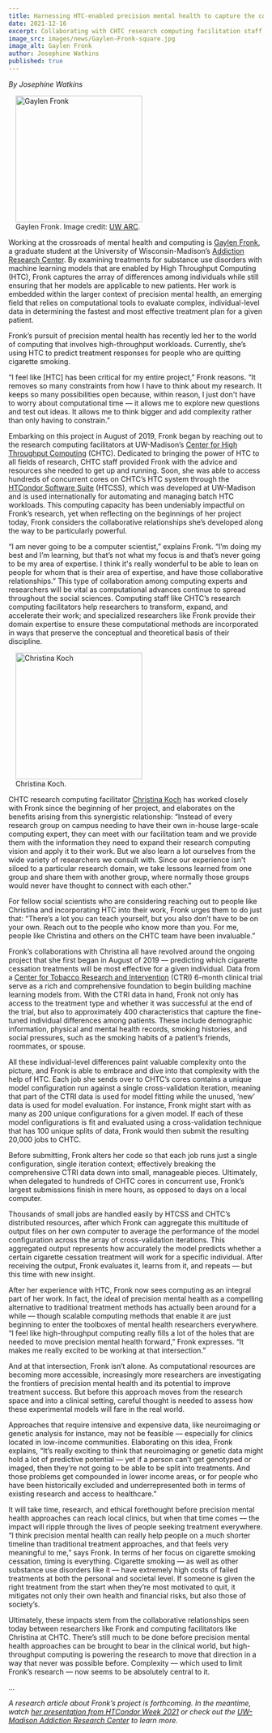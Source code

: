 ```yaml
---
title: Harnessing HTC-enabled precision mental health to capture the complexity of smoking cessation
date: 2021-12-16
excerpt: Collaborating with CHTC research computing facilitation staff, UW-Madison researcher Gaylen Fronk is using HTC to improve cigarette cessation treatments by accounting for the complex differences among patients.
image_src: images/news/Gaylen-Fronk-square.jpg
image_alt: Gaylen Fronk
author: Josephine Watkins
published: true
--- 
```


*By Josephine Watkins*

<figure class="figure float-right" style="margin-left: 1em">
  <img src="{{ 'images/news/Gaylen-Fronk-square.jpg' | relative_url }}" class="figure-img img-fluid rounded" alt="Gaylen Fronk" width="250px">
  <figcaption class="figure-caption">Gaylen Fronk. Image credit: <a href="https://arc.psych.wisc.edu/">UW ARC</a>.<br/></figcaption>
</figure> 


Working at the crossroads of mental health and computing is [Gaylen Fronk](https://arc.psych.wisc.edu/staff/fronk-gaylen/), a graduate student at the University of Wisconsin-Madison’s [Addiction Research Center](https://arc.psych.wisc.edu/). By examining treatments for substance use disorders with machine learning models that are enabled by High Throughput Computing (HTC), Fronk captures the array of differences among individuals while still ensuring that her models are applicable to new patients. Her work is embedded within the larger context of precision mental health, an emerging field that relies on computational tools to evaluate complex, individual-level data in determining the fastest and most effective treatment plan for a given patient.

Fronk’s pursuit of precision mental health has recently led her to the world of computing that involves high-throughput workloads. Currently, she’s using HTC to predict treatment responses for people who are quitting cigarette smoking. 

“I feel like [HTC] has been critical for my entire project,” Fronk reasons. “It removes so many constraints from how I have to think about my research. It keeps so many possibilities open because, within reason, I just don't have to worry about computational time –– it allows me to explore new questions and test out ideas. It allows me to think bigger and add complexity rather than only having to constrain.”

Embarking on this project in August of 2019, Fronk began by reaching out to the research computing facilitators at UW-Madison’s [Center for High Throughput Computing](https://chtc.cs.wisc.edu/) (CHTC). Dedicated to bringing the power of HTC to all fields of research, CHTC staff provided Fronk with the advice and resources she needed to get up and running. Soon, she was able to access hundreds of concurrent cores on CHTC’s HTC system through the [HTCondor Software Suite](https://htcondor.org/) (HTCSS), which was developed at UW-Madison and is used internationally for automating and managing batch HTC workloads. This computing capacity has been undeniably impactful on Fronk’s research, yet when reflecting on the beginnings of her project today, Fronk considers the collaborative relationships she’s developed along the way to be particularly powerful. 

“I am never going to be a computer scientist,” explains Fronk. “I’m doing my best and I’m learning, but that’s not what my focus is and that’s never going to be my area of expertise. I think it's really wonderful to be able to lean on people for whom that is their area of expertise, and have those collaborative relationships.” This type of collaboration among computing experts and researchers will be vital as computational advances continue to spread throughout the social sciences. Computing staff like CHTC’s research computing facilitators help researchers to transform, expand, and accelerate their work; and specialized researchers like Fronk provide their domain expertise to ensure these computational methods are incorporated in ways that preserve the conceptual and theoretical basis of their discipline. 

<figure class="figure float-right" style="margin-left: 1em">
  <img src="{{ 'images/news/christina-koch-square.jpg' | relative_url }}" class="figure-img img-fluid rounded" alt="Christina Koch" width="250px">
  <figcaption class="figure-caption">Christina Koch.<br/></figcaption>
</figure> 

CHTC research computing facilitator [Christina Koch](https://wid.wisc.edu/people/christina-koch/) has worked closely with Fronk since the beginning of her project, and elaborates on the benefits arising from this synergistic relationship: “Instead of every research group on campus needing to have their own in-house large-scale computing expert, they can meet with our facilitation team and we provide them with the information they need to expand their research computing vision and apply it to their work. But we also learn a lot ourselves from the wide variety of researchers we consult with. Since our experience isn't siloed to a particular research domain, we take lessons learned from one group and share them with another group, where normally those groups would never have thought to connect with each other.”

For fellow social scientists who are considering reaching out to people like Christina and incorporating HTC into their work, Fronk urges them to do just that: “There’s a lot you can teach yourself, but you also don’t have to be on your own. Reach out to the people who know more than you. For me, people like Christina and others on the CHTC team have been invaluable.”

Fronk’s collaborations with Christina all have revolved around the ongoing project that she first began in August of 2019 –– predicting which cigarette cessation treatments will be most effective for a given individual. Data from a [Center for Tobacco Research and Intervention](https://ctri.wisc.edu/) (CTRI) 6-month clinical trial serve as a rich and comprehensive foundation to begin building machine learning models from. With the CTRI data in hand, Fronk not only has access to the treatment type and whether it was successful at the end of the trial, but also to approximately 400 characteristics that capture the fine-tuned individual differences among patients. These include demographic information, physical and mental health records, smoking histories, and social pressures, such as the smoking habits of a patient’s friends, roommates, or spouse.

All these individual-level differences paint valuable complexity onto the picture, and Fronk is able to embrace and dive into that complexity with the help of HTC. Each job she sends over to CHTC’s cores contains a unique model configuration run against a single cross-validation iteration, meaning that part of the CTRI data is used for model fitting while the unused, ‘new’ data is used for model evaluation. For instance, Fronk might start with as many as 200 unique configurations for a given model. If each of these model configurations is fit and evaluated using a cross-validation technique that has 100 unique splits of data, Fronk would then submit the resulting 20,000 jobs to CHTC. 

Before submitting, Fronk alters her code so that each job runs just a single configuration, single iteration context; effectively breaking the comprehensive CTRI data down into small, manageable pieces. Ultimately, when delegated to hundreds of CHTC cores in concurrent use, Fronk’s largest submissions finish in mere hours, as opposed to days on a local computer. 

Thousands of small jobs are handled easily by HTCSS and CHTC’s distributed resources, after which Fronk can aggregate this multitude of output files on her own computer to average the performance of the model configuration across the array of cross-validation iterations. This aggregated output represents how accurately the model predicts whether a certain cigarette cessation treatment will work for a specific individual. After receiving the output, Fronk evaluates it, learns from it, and repeats –– but this time with new insight. 

After her experience with HTC, Fronk now sees computing as an integral part of her work. In fact, the ideal of precision mental health as a compelling alternative to traditional treatment methods has actually been around for a while –– though scalable computing methods that enable it are just beginning to enter the toolboxes of mental health researchers everywhere. “I feel like high-throughput computing really fills a lot of the holes that are needed to move precision mental health forward,” Fronk expresses. “It makes me really excited to be working at that intersection.”

And at that intersection, Fronk isn’t alone. As computational resources are becoming more accessible, increasingly more researchers are investigating the frontiers of precision mental health and its potential to improve treatment success. But before this approach moves from the research space and into a clinical setting, careful thought is needed to assess how these experimental models will fare in the real world. 

Approaches that require intensive and expensive data, like neuroimaging or genetic analysis for instance, may not be feasible –– especially for clinics located in low-income communities. Elaborating on this idea, Fronk explains, “It’s really exciting to think that neuroimaging or genetic data might hold a lot of predictive potential –– yet if a person can’t get genotyped or imaged, then they’re not going to be able to be split into treatments. And those problems get compounded in lower income areas, or for people who have been historically excluded and underrepresented both in terms of existing research and access to healthcare.” 

It will take time, research, and ethical forethought before precision mental health approaches can reach local clinics, but when that time comes –– the impact will ripple through the lives of people seeking treatment everywhere. “I think precision mental health can really help people on a much shorter timeline than traditional treatment approaches, and that feels very meaningful to me,” says Fronk. In terms of her focus on cigarette smoking cessation, timing is everything. Cigarette smoking –– as well as other substance use disorders like it –– have extremely high costs of failed treatments at both the personal and societal level. If someone is given the right treatment from the start when they’re most motivated to quit, it mitigates not only their own health and financial risks, but also those of society’s.   

Ultimately, these impacts stem from the collaborative relationships seen today between researchers like Fronk and computing facilitators like Christina at CHTC. There’s still much to be done before precision mental health approaches can be brought to bear in the clinical world, but high-throughput computing is powering the research to move that direction in a way that never was possible before. Complexity –– which used to limit Fronk’s research –– now seems to be absolutely central to it.

…

*A research article about Fronk’s project is forthcoming. In the meantime, watch [her presentation from HTCondor Week 2021](https://youtu.be/pqqv270RM6Y) or check out the [UW-Madison Addiction Research Center](https://arc.psych.wisc.edu/) to learn more.*

